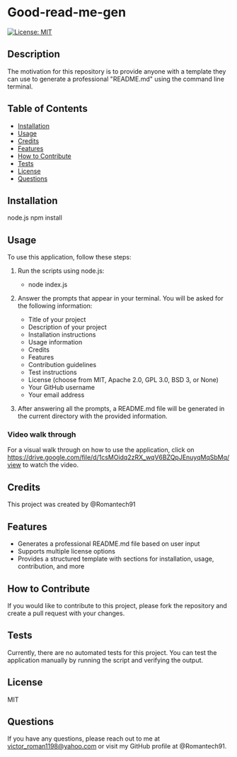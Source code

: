 # Good-read-me-gen

[![License: MIT](https://img.shields.io/badge/License-MIT-yellow.svg)](https://opensource.org/licenses/MIT)

## Description

The motivation for this repository is to provide anyone with a template they can use to generate a professional "README.md" using the command line terminal.

## Table of Contents

- [Installation](#installation)
- [Usage](#usage)
- [Credits](#credits)
- [Features](#features)
- [How to Contribute](#how-to-contribute)
- [Tests](#tests)
- [License](#license)
- [Questions](#questions)

## Installation

node.js
npm install

## Usage

To use this application, follow these steps:

1. Run the scripts using node.js:
   - node index.js
2. Answer the prompts that appear in your terminal. You will be asked for the following information:

   - Title of your project
   - Description of your project
   - Installation instructions
   - Usage information
   - Credits
   - Features
   - Contribution guidelines
   - Test instructions
   - License (choose from MIT, Apache 2.0, GPL 3.0, BSD 3, or None)
   - Your GitHub username
   - Your email address

3. After answering all the prompts, a README.md file will be generated in the current directory with the provided information.

### Video walk through

For a visual walk through on how to use the application, click on https://drive.google.com/file/d/1csMOidq2zRX_wqV6BZQpJEnuyqMqSbMq/view to watch the video.

## Credits

This project was created by @Romantech91

## Features

- Generates a professional README.md file based on user input
- Supports multiple license options
- Provides a structured template with sections for installation, usage, contribution, and more

## How to Contribute

If you would like to contribute to this project, please fork the repository and create a pull request with your changes.

## Tests

Currently, there are no automated tests for this project. You can test the application manually by running the script and verifying the output.

## License

MIT

## Questions

If you have any questions, please reach out to me at victor_roman1198@yahoo.com or visit my GitHub profile at @Romantech91.

